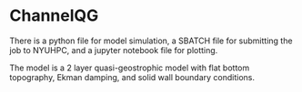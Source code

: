# ChannelQG
There is a python file for model simulation, a SBATCH file for submitting the job to NYUHPC, and a jupyter notebook file for plotting. 

The model is a 2 layer quasi-geostrophic model with flat bottom topography, Ekman damping, and solid wall boundary conditions.
